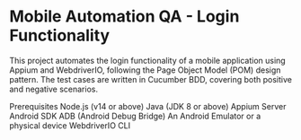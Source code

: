 # Mobile Automation QA - Login Functionality
This project automates the login functionality of a mobile application using Appium and WebdriverIO, following the Page Object Model (POM) design pattern. The test cases are written in Cucumber BDD, covering both positive and negative scenarios.

Prerequisites
Node.js (v14 or above)
Java (JDK 8 or above)
Appium Server
Android SDK
ADB (Android Debug Bridge)
An Android Emulator or a physical device
WebdriverIO CLI

